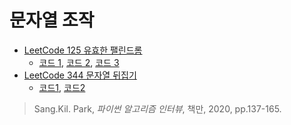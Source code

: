 # 문자열 조작


* [LeetCode 125 유효한 팰린드롬](https://leetcode.com/problems/valid-palindrome/)
  * [코드 1](https://github.com/chokwonsik/Coding_Interview/blob/main/String%20Manipulation/LeetCode_125_Valid%20Palindrome/1_leetcode_125_slicing.py),
    [코드 2](https://github.com/chokwonsik/Coding_Interview/blob/main/String%20Manipulation/LeetCode_125_Valid%20Palindrome/1_leetcode_125_deque.py), 
    [코드 3](https://github.com/chokwonsik/Coding_Interview/blob/main/String%20Manipulation/LeetCode_125_Valid%20Palindrome/1_leetcode_125_list.py)
* [LeetCode 344 문자열 뒤집기](https://leetcode.com/problems/reverse-string/)
  * [코드1](https://github.com/chokwonsik/Coding_Interview/blob/main/String%20Manipulation/LeetCode_344_Reverse%20String/2_leetcode_344_Pytonic.py), 
    [코드2](https://github.com/chokwonsik/Coding_Interview/blob/main/String%20Manipulation/LeetCode_344_Reverse%20String/2_leetcode_344_Two-Pointer.py)


>Sang.Kil. Park, _파이썬 알고리즘 인터뷰_, 책만, 2020, pp.137-165.